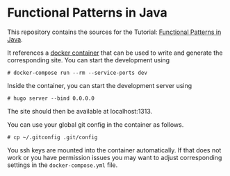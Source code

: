 # Functional Patterns in Java

This repository contains the sources for the Tutorial:
[Functional Patterns in Java](https://sebfisch.github.io/java-fun/).

It references a [docker container](https://github.com/sebfisch/docker-wiki-dev)
that can be used to
write and generate the corresponding site.
You can start the development using

    # docker-compose run --rm --service-ports dev

Inside the container, you can start the development server using

    # hugo server --bind 0.0.0.0

The site should then be available at localhost:1313.

You can use your global git config in the container as follows.

    # cp ~/.gitconfig .git/config

You ssh keys are mounted into the container automatically.
If that does not work or you have permission issues
you may want to adjust corresponding settings in the `docker-compose.yml` file.

